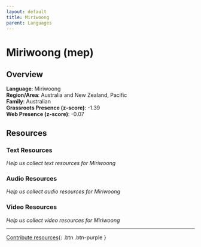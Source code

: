```yaml
---
layout: default
title: Miriwoong
parent: Languages
---
```


# Miriwoong (mep)

## Overview

**Language**: Miriwoong  
**Region/Area**: Australia and New Zealand, Pacific  
**Family**: Australian  
**Grassroots Presence (z-score)**: -1.39  
**Web Presence (z-score)**: -0.07  

## Resources

### Text Resources
*Help us collect text resources for Miriwoong*

### Audio Resources
*Help us collect audio resources for Miriwoong*

### Video Resources
*Help us collect video resources for Miriwoong*

---

[Contribute resources](https://forms.office.com/e/1SfLJx3u1r){: .btn .btn-purple }
